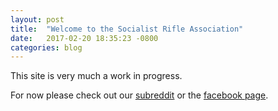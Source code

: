 ```yaml
---
layout: post
title:  "Welcome to the Socialist Rifle Association"
date:   2017-02-20 18:35:23 -0800
categories: blog
---
```


This site is very much a work in progress.

For now please check out our [subreddit](https://www.reddit.com/r/SocialistRA/) or the [facebook page](https://www.facebook.com/SocialistRifleAssociation).
